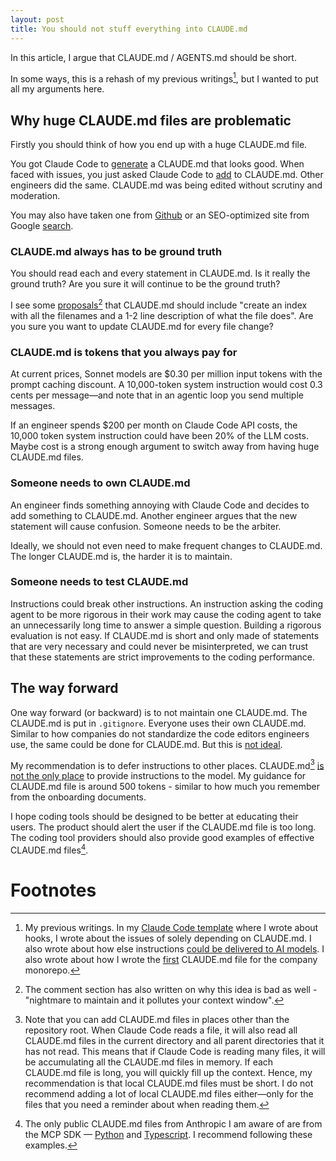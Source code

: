 ```yaml
---
layout: post
title: You should not stuff everything into CLAUDE.md
---
```


In this article, I argue that CLAUDE.md / AGENTS.md should be short.

In some ways, this is a rehash of my previous writings[^writings], but I wanted to put all my arguments here.

[^writings]: My previous writings. In my [Claude Code template](https://github.com/tonghuikang/claude-code-template/) where I wrote about hooks, I wrote about the issues of solely depending on CLAUDE.md. I also wrote about how else instructions [could be delivered to AI models](https://blog.huikang.dev/2025/10/20/delivering-ai-instructions.html). I also wrote about how I wrote the [first](https://blog.huikang.dev/2025/05/31/writing-claude-md.html) CLAUDE.md file for the company monorepo.




## Why huge CLAUDE.md files are problematic

Firstly you should think of how you end up with a huge CLAUDE.md file.

You got Claude Code to [generate](https://docs.claude.com/en/docs/claude-code/memory#set-up-project-memory) a CLAUDE.md that looks good. When faced with issues, you just asked Claude Code to [add](https://docs.claude.com/en/docs/claude-code/memory#quickly-add-memories-with-the-%23-shortcut) to CLAUDE.md. Other engineers did the same. CLAUDE.md was being edited without scrutiny and moderation.

You may also have taken one from [Github](https://github.com/search?q=path%3ACLAUDE.md&type=code) or an SEO-optimized site from Google [search](https://www.google.com/search?q=claude.md+example).




### CLAUDE.md always has to be ground truth

You should read each and every statement in CLAUDE.md. Is it really the ground truth? Are you sure it will continue to be the ground truth?

I see some [proposals](https://www.reddit.com/r/ClaudeAI/comments/1mgfy4t/highly_effective_claudemd_for_large_codebasees/)[^comments] that CLAUDE.md should include "create an index with all the filenames and a 1-2 line description of what the file does". Are you sure you want to update CLAUDE.md for every file change?


[^comments]: The comment section has also written on why this idea is bad as well - "nightmare to maintain and it pollutes your context window".




### CLAUDE.md is tokens that you always pay for

At current prices, Sonnet models are $0.30 per million input tokens with the prompt caching discount. A 10,000-token system instruction would cost 0.3 cents per message—and note that in an agentic loop you send multiple messages.

If an engineer spends $200 per month on Claude Code API costs, the 10,000 token system instruction could have been 20% of the LLM costs. Maybe cost is a strong enough argument to switch away from having huge CLAUDE.md files.




### Someone needs to own CLAUDE.md

An engineer finds something annoying with Claude Code and decides to add something to CLAUDE.md. Another engineer argues that the new statement will cause confusion. Someone needs to be the arbiter.

Ideally, we should not even need to make frequent changes to CLAUDE.md. The longer CLAUDE.md is, the harder it is to maintain.




### Someone needs to test CLAUDE.md

Instructions could break other instructions. An instruction asking the coding agent to be more rigorous in their work may cause the coding agent to take an unnecessarily long time to answer a simple question. Building a rigorous evaluation is not easy. If CLAUDE.md is short and only made of statements that are very necessary and could never be misinterpreted, we can trust that these statements are strict improvements to the coding performance.



## The way forward

One way forward (or backward) is to not maintain one CLAUDE.md. The CLAUDE.md is put in `.gitignore`. Everyone uses their own CLAUDE.md. Similar to how companies do not standardize the code editors engineers use, the same could be done for CLAUDE.md. But this is [not ideal](https://blog.huikang.dev/2025/05/31/writing-claude-md.html).

My recommendation is to defer instructions to other places. CLAUDE.md[^local] [is not the only place](https://blog.huikang.dev/2025/10/20/delivering-ai-instructions.html) to provide instructions to the model. My guidance for CLAUDE.md file is around 500 tokens - similar to how much you remember from the onboarding documents.

[^local]: Note that you can add CLAUDE.md files in places other than the repository root. When Claude Code reads a file, it will also read all CLAUDE.md files in the current directory and all parent directories that it has not read. This means that if Claude Code is reading many files, it will be accumulating all the CLAUDE.md files in memory. If each CLAUDE.md file is long, you will quickly fill up the context. Hence, my recommendation is that local CLAUDE.md files must be short. I do not recommend adding a lot of local CLAUDE.md files either—only for the files that you need a reminder about when reading them.

I hope coding tools should be designed to be better at educating their users. The product should alert the user if the CLAUDE.md file is too long. The coding tool providers should also provide good examples of effective CLAUDE.md files[^examples].

[^examples]:The only public CLAUDE.md files from Anthropic I am aware of are from the MCP SDK — [Python](https://github.com/modelcontextprotocol/python-sdk/blob/main/CLAUDE.md) and [Typescript](https://github.com/modelcontextprotocol/typescript-sdk/blob/main/CLAUDE.md). I recommend following these examples.




# Footnotes

